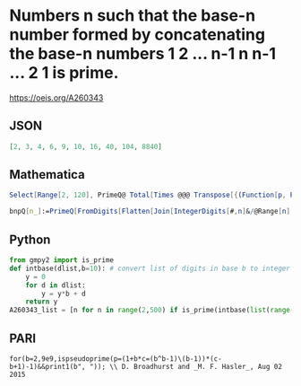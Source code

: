 # Numbers n such that the base\-n number formed by concatenating the base\-n numbers 1 2 \.\.\. n\-1 n n\-1 \.\.\. 2 1 is prime\.
https://oeis.org/A260343
## JSON
```JSON
[2, 3, 4, 6, 9, 10, 16, 40, 104, 8840]
```
## Mathematica
```Mathematica
Select[Range[2, 120], PrimeQ@ Total[Times @@@ Transpose[{(Function[p, Power[#, p]] /@ Reverse@ Delete[Range[0, 2 # - 1], # + 1]), Flatten@ {Range[#], Reverse@ Range[# - 1]}}]] &] (* _Michael De Vlieger_, Aug 02 2015 *)
```
```Mathematica
bnpQ[n_]:=PrimeQ[FromDigits[Flatten[Join[IntegerDigits[#,n]&/@Range[n], IntegerDigits[ #,n]&/@Reverse[Range[n-1]]]],n]]; Select[Range[2,110],bnpQ] (* _Harvey P. Dale_, Feb 26 2023 *)
```
## Python
```Python
from gmpy2 import is_prime
def intbase(dlist,b=10): # convert list of digits in base b to integer
    y = 0
    for d in dlist:
        y = y*b + d
    return y
A260343_list = [n for n in range(2,500) if is_prime(intbase(list(range(1,n))+[1,0]+list(range(n-1,0,-1)), n))] # _Chai Wah Wu_, Aug 01 2015
```
## PARI
```PARI
for(b=2,9e9,ispseudoprime(p=(1+b*c=(b^b-1)\(b-1))*(c-b+1)-1)&&print1(b", ")); \\ D. Broadhurst and _M. F. Hasler_, Aug 02 2015
```
